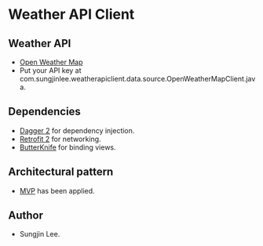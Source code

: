 # Weather API Client

## Weather API
- [Open Weather Map](https://openweathermap.org/api)
- Put your API key at com.sungjinlee.weatherapiclient.data.source.OpenWeatherMapClient.java.

## Dependencies 
- [Dagger 2](https://google.github.io/dagger/) for dependency injection.
- [Retrofit 2](http://square.github.io/retrofit/) for networking.
- [ButterKnife](http://jakewharton.github.io/butterknife/) for binding views.
## Architectural pattern 
- [MVP](https://en.wikipedia.org/wiki/Model%E2%80%93view%E2%80%93presenter) has been applied.

## Author
- Sungjin Lee.
